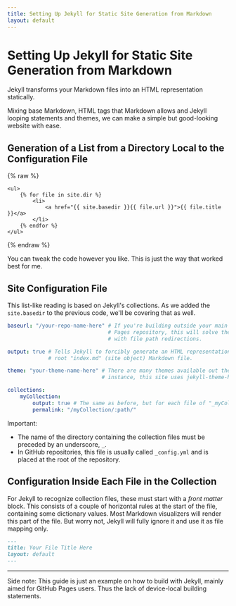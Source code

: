 ```yaml
---
title: Setting Up Jekyll for Static Site Generation from Markdown
layout: default
---
```


# Setting Up Jekyll for Static Site Generation from Markdown

Jekyll transforms your Markdown files into an HTML representation statically.

Mixing base Markdown, HTML tags that Markdown allows and Jekyll looping
statements and themes, we can make a simple but good-looking website with ease.

## Generation of a List from a Directory Local to the Configuration File

{% raw %}
```liquid
<ul>
    {% for file in site.dir %}
        <li>
            <a href="{{ site.basedir }}{{ file.url }}">{{ file.title }}</a>
        </li>
    {% endfor %}
</ul>
```
{% endraw %}

You can tweak the code however you like. This is just the way that worked best
for me.

## Site Configuration File

This list-like reading is based on Jekyll's collections. As we added the
`site.basedir` to the previous code, we'll be covering that as well.

```yml
baseurl: "/your-repo-name-here" # If you're building outside your main GitHub
                                # Pages repository, this will solve the issue
                                # with file path redirections.

output: true # Tells Jekyll to forcibly generate an HTML representation from the
             # root "index.md" (site object) Markdown file.

theme: "your-theme-name-here" # There are many themes available out there. For
                              # instance, this site uses jekyll-theme-hacker.

collections:
    myCollection:
        output: true # The same as before, but for each file of "_myCollection".
        permalink: "/myCollection/:path/"
```

Important:

- The name of the directory containing the collection files must be preceded by
  an underscore, `_`.
- In GitHub repositories, this file is usually called `_config.yml` and is
  placed at the root of the repository.

## Configuration Inside Each File in the Collection

For Jekyll to recognize collection files, these must start with a *front matter*
block. This consists of a couple of horizontal rules at the start of the file,
containing some dictionary values. Most Markdown visualizers will render this
part of the file. But worry not, Jekyll will fully ignore it and use it as file
mapping only.

```md
---
title: Your File Title Here
layout: default
---
```

---

Side note: This guide is just an example on how to build with Jekyll, mainly
aimed for GitHub Pages users. Thus the lack of device-local building statements.
